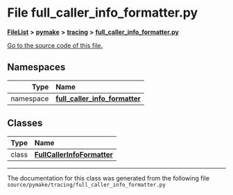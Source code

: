 
# File full\_caller\_info\_formatter.py



[**FileList**](files.md) **>** [**pymake**](dir_07157586182338563a5b56382e54f8e9.md) **>** [**tracing**](dir_75df20bd24a370a7d657bc0a1251e8dc.md) **>** [**full\_caller\_info\_formatter.py**](full__caller__info__formatter_8py.md)

[Go to the source code of this file.](full__caller__info__formatter_8py_source.md)












## Namespaces

| Type | Name |
| ---: | :--- |
| namespace | [**full\_caller\_info\_formatter**](namespacefull__caller__info__formatter.md) <br> |

## Classes

| Type | Name |
| ---: | :--- |
| class | [**FullCallerInfoFormatter**](classfull__caller__info__formatter_1_1FullCallerInfoFormatter.md) <br> |














------------------------------
The documentation for this class was generated from the following file `source/pymake/tracing/full_caller_info_formatter.py`